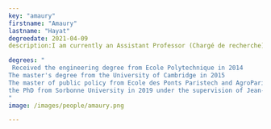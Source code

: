 ```yaml
---
key: "amaury"
firstname: "Amaury"
lastname: "Hayat"
degreedate: 2021-04-09
description:I am currently an Assistant Professor (Chargé de recherche) at Ecole des Ponts Paristech. I am interested in the control and stabilization of nonlinear partial differential equations and in particular of hyperbolic systems. I am also working on teaching mathematics to a neural network and using deep language models to predict mathematical results.

degrees: "
 Received the engineering degree from Ecole Polytechnique in 2014
The master's degree from the University of Cambridge in 2015 
The master of public policy from Ecole des Ponts Paristech and AgroParistech in 2016 
the PhD from Sorbonne University in 2019 under the supervision of Jean-Michel Coron. In 2019 - 2020, I was a postdoctoral associate in Benedetto Piccoli's lab.
"
image: /images/people/amaury.png

---
```

